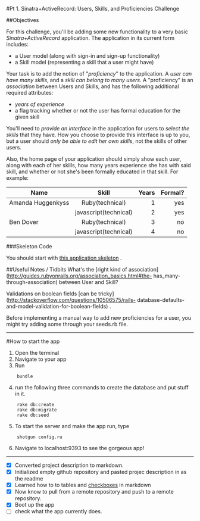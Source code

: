 #Pt 1. Sinatra+ActiveRecord: Users, Skills, and Proficiencies Challenge


##Objectives

For this challenge, you'll be adding some new functionality to a very basic _Sinatra+ActiveRecord_ application. The application in its current form includes:



- a User model (along with sign-in and sign-up functionality) 
- a Skill model (representing a skill that a user might have)

Your task is to add the notion of "_proficiency_" to the application. A _user can have many skills_, and a _skill can belong to many users_. A "proficiency" is an _association_ between Users and Skills, and has the following additional required attributes:

- _years of experience_
- a flag tracking whether or not the user has formal education for the given skill

You'll need to _provide an interface_ in the application for users to _select the skills_ that they have. How you choose to provide this interface is up to you, but a user should _only be able to edit her own skills_, not the skills of other users.

Also, the home page of your application should simply show each user, along with each of her skills, how many years experience she has with said skill, and whether or not she's been formally educated in that skill. For example:

| Name              | Skill                | Years | Formal? |
| -------------     |:--------------------:| -----:|--------:|
| Amanda Huggenkyss | Ruby(technical)      | 1     | yes     |   
|                   | javascript(technical)| 2     | yes     |  
| Ben Dover         | Ruby(technical)      | 3     | no      |   
|                   | javascript(technical)| 4     | no      |  




###Skeleton Code

 You should start with [this application skeleton](http://cl.ly/0v0G1I273W3o) .
 
##Useful Notes / Tidbits
What's the [right kind of association](http://guides.rubyonrails.org/association_basics.html#the- has_many-through-association) between User and Skill?

Validations on boolean fields [can be tricky](http://stackoverflow.com/questions/10506575/rails- database-defaults-and-model-validation-for-boolean-fields) .

Before implementing a manual way to add new proficiencies for a user, you might try adding some through your seeds.rb file.

----------------------------------------------------
#How to start the app

1. Open the terminal
2. Navigate to your app
3. Run 

```
    bundle 
```

4. run the following three commands to create the database and put stuff in it.

```
    rake db:create
    rake db:migrate
    rake db:seed
```

5.  To start the server and make the app run, type 

```
    shotgun config.ru
```

6. Navigate to localhost:9393  to see the gorgeous app!


----------------------------------------------------
- [x] Converted project description to markdown. 
- [x] Initialized empty github repository and pasted projec description in as the readme
- [x] Learned how to to tables and [checkboxes](https://github.com/blog/1375-task-lists-in-gfm-issues-pulls-comments) in markdown
- [x] Now know to pull from a remote repository and push to a remote repository.  
- [x] Boot up the app
- [ ] check what the app currently does.
